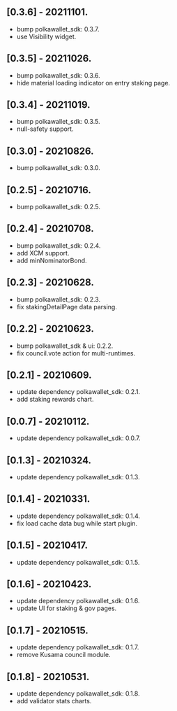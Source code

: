 ## [0.3.6] - 20211101.

* bump polkawallet_sdk: 0.3.7.
* use Visibility widget.

## [0.3.5] - 20211026.

* bump polkawallet_sdk: 0.3.6.
* hide material loading indicator on entry staking page.

## [0.3.4] - 20211019.

* bump polkawallet_sdk: 0.3.5.
* null-safety support.

## [0.3.0] - 20210826.

* bump polkawallet_sdk: 0.3.0.

## [0.2.5] - 20210716.

* bump polkawallet_sdk: 0.2.5.

## [0.2.4] - 20210708.

* bump polkawallet_sdk: 0.2.4.
* add XCM support.
* add minNominatorBond.

## [0.2.3] - 20210628.

* bump polkawallet_sdk: 0.2.3.
* fix stakingDetailPage data parsing.

## [0.2.2] - 20210623.

* bump polkawallet_sdk & ui: 0.2.2.
* fix council.vote action for multi-runtimes.

## [0.2.1] - 20210609.

* update dependency polkawallet_sdk: 0.2.1.
* add staking rewards chart.

## [0.0.7] - 20210112.

* update dependency polkawallet_sdk: 0.0.7.

## [0.1.3] - 20210324.

* update dependency polkawallet_sdk: 0.1.3.

## [0.1.4] - 20210331.

* update dependency polkawallet_sdk: 0.1.4.
* fix load cache data bug while start plugin.

## [0.1.5] - 20210417.

* update dependency polkawallet_sdk: 0.1.5.

## [0.1.6] - 20210423.

* update dependency polkawallet_sdk: 0.1.6.
* update UI for staking & gov pages.

## [0.1.7] - 20210515.

* update dependency polkawallet_sdk: 0.1.7.
* remove Kusama council module.

## [0.1.8] - 20210531.

* update dependency polkawallet_sdk: 0.1.8.
* add validator stats charts.
